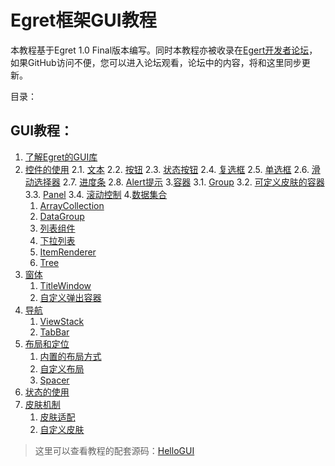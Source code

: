 Egret框架GUI教程
===============

本教程基于Egret 1.0 Final版本编写。同时本教程亦被收录在[Egert开发者论坛](http://bbs.egret-labs.org/thread-260-1-1.html)，如果GitHub访问不便，您可以进入论坛观看，论坛中的内容，将和这里同步更新。

目录：

GUI教程：
----------------------------

1. [了解Egret的GUI库](https://github.com/NeoGuo/html5-documents/blob/master/egret-gui/1-intro.md)
2. [控件的使用](#)
	2.1. [文本](#)
	2.2. [按钮](#)
	2.3. [状态按钮](#)
	2.4. [复选框](#)
	2.5. [单选框](#)
	2.6. [滑动选择器](#)
	2.7. [进度条](#)
	2.8. [Alert提示](#)
3.[容器](#)
	3.1. [Group](#)
	3.2. [可定义皮肤的容器](#)
	3.3. [Panel](#)
	3.4. [滚动控制](#)
4.[数据集合](#)
	1. [ArrayCollection](#)
	2. [DataGroup](#)
	3. [列表组件](#)
	4. [下拉列表](#)
	5. [ItemRenderer](#)
	6. [Tree](#)
5. [窗体](#)
	1. [TitleWindow](#)
	2. [自定义弹出容器](#)
6. [导航](#)
	1. [ViewStack](#)
	2. [TabBar](#)
7. [布局和定位](#)
	1. [内置的布局方式](#)
	2. [自定义布局](#)
	3. [Spacer](#)
8. [状态的使用](#)
9. [皮肤机制](#)
	1. [皮肤适配](#)
	2. [自定义皮肤](#)

> 这里可以查看教程的配套源码：[HelloGUI](https://github.com/NeoGuo/html5-documents/tree/master/egret-gui/demo/HelloGUI/src)
